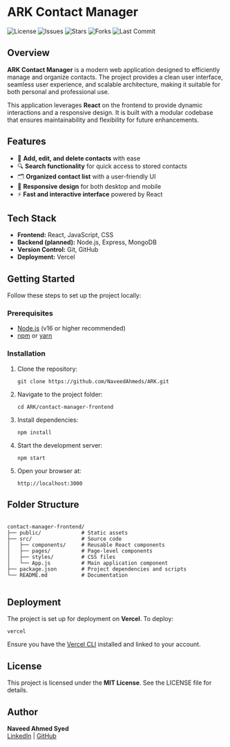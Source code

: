 <!DOCTYPE html>
<html lang="en">
<body>

  <h1>ARK Contact Manager</h1>

  <div class="badges">
    <img src="https://img.shields.io/github/license/NaveedAhmeds/ARK?style=for-the-badge" alt="License">
    <img src="https://img.shields.io/github/issues/NaveedAhmeds/ARK?style=for-the-badge" alt="Issues">
    <img src="https://img.shields.io/github/stars/NaveedAhmeds/ARK?style=for-the-badge" alt="Stars">
    <img src="https://img.shields.io/github/forks/NaveedAhmeds/ARK?style=for-the-badge" alt="Forks">
    <img src="https://img.shields.io/github/last-commit/NaveedAhmeds/ARK?style=for-the-badge" alt="Last Commit">
  </div>

  <h2>Overview</h2>
  <p><strong>ARK Contact Manager</strong> is a modern web application designed to efficiently manage and organize contacts. The project provides a clean user interface, seamless user experience, and scalable architecture, making it suitable for both personal and professional use.</p>
  <p>This application leverages <strong>React</strong> on the frontend to provide dynamic interactions and a responsive design. It is built with a modular codebase that ensures maintainability and flexibility for future enhancements.</p>

  <h2>Features</h2>
  <ul>
    <li>📇 <strong>Add, edit, and delete contacts</strong> with ease</li>
    <li>🔍 <strong>Search functionality</strong> for quick access to stored contacts</li>
    <li>🗂️ <strong>Organized contact list</strong> with a user-friendly UI</li>
    <li>📱 <strong>Responsive design</strong> for both desktop and mobile</li>
    <li>⚡ <strong>Fast and interactive interface</strong> powered by React</li>
  </ul>

  <h2>Tech Stack</h2>
  <ul>
    <li><strong>Frontend:</strong> React, JavaScript, CSS</li>
    <li><strong>Backend (planned):</strong> Node.js, Express, MongoDB</li>
    <li><strong>Version Control:</strong> Git, GitHub</li>
    <li><strong>Deployment:</strong> Vercel</li>
  </ul>

  <h2>Getting Started</h2>
  <p>Follow these steps to set up the project locally:</p>

  <h3>Prerequisites</h3>
  <ul>
    <li><a href="https://nodejs.org/" target="_blank">Node.js</a> (v16 or higher recommended)</li>
    <li><a href="https://www.npmjs.com/" target="_blank">npm</a> or <a href="https://yarnpkg.com/" target="_blank">yarn</a></li>
  </ul>

  <h3>Installation</h3>
  <ol>
    <li>Clone the repository:
      <pre><code class="language-bash">git clone https://github.com/NaveedAhmeds/ARK.git</code></pre>
    </li>
    <li>Navigate to the project folder:
      <pre><code class="language-bash">cd ARK/contact-manager-frontend</code></pre>
    </li>
    <li>Install dependencies:
      <pre><code class="language-bash">npm install</code></pre>
    </li>
    <li>Start the development server:
      <pre><code class="language-bash">npm start</code></pre>
    </li>
    <li>Open your browser at:
      <pre><code>http://localhost:3000</code></pre>
    </li>
  </ol>

  <h2>Folder Structure</h2>
  <pre><code>
contact-manager-frontend/
├── public/             # Static assets
├── src/                # Source code
│   ├── components/     # Reusable React components
│   ├── pages/          # Page-level components
│   ├── styles/         # CSS files
│   └── App.js          # Main application component
├── package.json        # Project dependencies and scripts
└── README.md           # Documentation
  </code></pre>

  <h2>Deployment</h2>
  <p>The project is set up for deployment on <strong>Vercel</strong>. To deploy:</p>
  <pre><code class="language-bash">vercel</code></pre>
  <p>Ensure you have the <a href="https://vercel.com/docs/cli" target="_blank">Vercel CLI</a> installed and linked to your account.</p>

  <h2>License</h2>
  <p>This project is licensed under the <strong>MIT License</strong>. See the LICENSE file for details.</p>

  <h2>Author</h2>
  <p>
    <strong>Naveed Ahmed Syed</strong><br>
    <a href="https://www.linkedin.com/in/naveed-ahmed-syed-17862132a" target="_blank">LinkedIn</a> |
    <a href="https://github.com/NaveedAhmeds" target="_blank">GitHub</a>
  </p>

</body>
</html>
